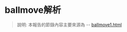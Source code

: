 # ballmove解析  
> 說明: 本報告的節錄內容主要來源為 -- [ballmove1.html](https://www.usenix.org/legacy/event/usenix05/tech/freenix/full_papers/bellard/bellard.pdf)



